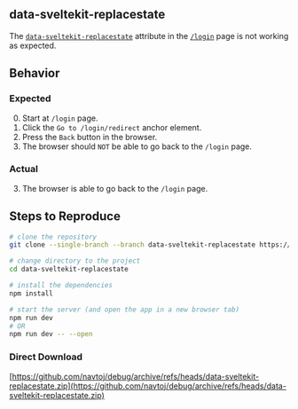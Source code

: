 ## data-sveltekit-replacestate

The [`data-sveltekit-replacestate`](https://kit.svelte.dev/docs/link-options#data-sveltekit-replacestate) attribute in the [`/login`](./src/routes/login/+page.svelte) page is not working as expected.

## Behavior

### Expected

0. Start at `/login` page.
1. Click the `Go to /login/redirect` anchor element.
2. Press the `Back` button in the browser.
3. The browser should `NOT` be able to go back to the `/login` page.

### Actual

3. The browser is able to go back to the `/login` page.

## Steps to Reproduce

```bash
# clone the repository
git clone --single-branch --branch data-sveltekit-replacestate https://github.com/navtoj/debug.git data-sveltekit-replacestate

# change directory to the project
cd data-sveltekit-replacestate

# install the dependencies
npm install

# start the server (and open the app in a new browser tab)
npm run dev
# OR
npm run dev -- --open
```

### Direct Download

[https://github.com/navtoj/debug/archive/refs/heads/data-sveltekit-replacestate.zip](https://github.com/navtoj/debug/archive/refs/heads/data-sveltekit-replacestate.zip)
